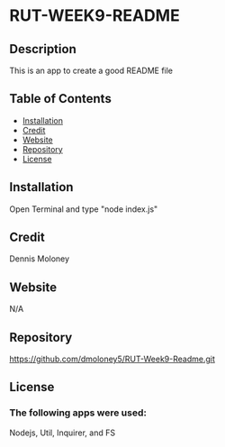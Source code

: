 
  # RUT-WEEK9-README

  ## Description
  This is an app to create a good README file

  
  ## Table of Contents
  * [Installation](#installation)
  * [Credit](#credit)
  * [Website](#Website)
  * [Repository](#Respository)
  * [License](#License)
  
  ## Installation
  Open Terminal and type "node index.js"

  ## Credit
  Dennis Moloney

  ## Website
  N/A

  ## Repository
  https://github.com/dmoloney5/RUT-Week9-Readme.git

  ## License
  ### The following apps were used: 
  Nodejs, Util, Inquirer, and FS